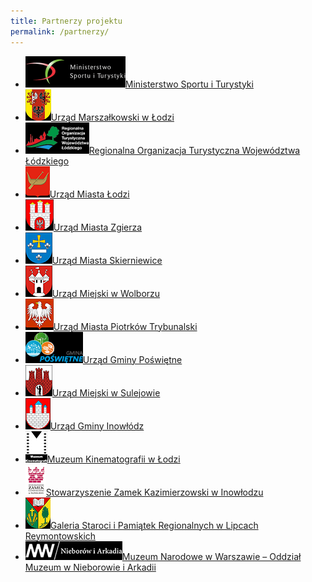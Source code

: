 ```yaml
---
title: Partnerzy projektu
permalink: /partnerzy/
---
```

<ul class="partnerzy">
    <li><a href="http://www.msport.gov.pl/"><img src="/img/msit.png" width="160" height="50" alt="Ministerstwo Sportu i Turystyki Rzeczypospolitej Polskiej">Ministerstwo Sportu i Turystyki</a></li>
    <li><a href="http://www.lodzkie.pl/"><img src="/img/lodzkie.png" width="41" height="50" alt="Urząd Marszałkowski w Łodzi">Urząd Marszałkowski w Łodzi</a></li>
    <li><a href="http://www.rotwl.pl/"><img src="/img/rotwl.png" width="102" height="50" alt="Regionalna Organizacja Turystyczna Województwa Łódzkiego" title="Regionalna Organizacja Turystyczna Województwa Łódzkiego">Regionalna Organizacja Turystyczna Województwa Łódzkiego</a></li>
    <li><a href="http://www.uml.lodz.pl/"><img src="/img/lodz.png" width="39" height="50" alt="Urząd Miasta Łodzi">Urząd Miasta Łodzi</a></li>
    <li><a href="http://www.umz.zgierz.pl/"><img src="/img/zgierz.png" width="45" height="50" alt="Urząd Miasta Zgierza">Urząd Miasta Zgierza</a></li>
    <li><a href="http://www.skierniewice.eu/"><img src="/img/skierniewice.png" width="43" height="50" alt="Urząd Miasta Skierniewice">Urząd Miasta Skierniewice</a></li>
    <li><a href="http://www.wolborz.ugm.pl/"><img src="/img/wolborz.png" width="43" height="50" alt="Urząd Miejski w Wolborzu">Urząd Miejski w Wolborzu</a></li>
    <li><a href="http://www.piotrkow.pl/"><img src="/img/piotrkow.png" width="45" height="50" alt="Urząd Miasta Piotrków Trybunalski">Urząd Miasta Piotrków Trybunalski</a></li>
    <li><a href="http://www.poswietne.pl/"><img src="/img/poswietne.png" width="92" height="50" alt="Urząd Gminy Poświętne">Urząd Gminy Poświętne</a></li>
    <li><a href=""><img src="/img/sulejow.png" width="43" height="50" alt="Urząd Miejski w Sulejowie">Urząd Miejski w Sulejowie</a></li>
    <li><a href="http://www.inowlodz.pl/"><img src="/img/inowlodz.png" width="40" height="50" alt="Urząd Gminy Inowłódz">Urząd Gminy Inowłódz</a></li>
    <li><a href="http://kinomuzeum.pl/"><img src="/img/kinomuzeum.png" width="35" height="50" alt="Muzeum Kinematografii w Łodzi">Muzeum Kinematografii w Łodzi</a></li>
    <li><a href="https://www.facebook.com/Stowarzyszenie-Zamek-Kazimierzowski-w-Inow%C5%82odzu-177482352408733/"><img src="/img/inowlodz-zamek.png" width="33" height="50" alt="Stowarzyszenie Zamek Kazimierzowski w Inowłodzu">Stowarzyszenie Zamek Kazimierzowski w Inowłodzu</a></li>
    <li><a href="https://www.facebook.com/Galeria-Staroci-i-Pami%C4%85tek-Regionalnych-281723312027991/"><img src="/img/lipce.png" width="40" height="50" alt="Galeria Staroci i Pamiątek Regionalnych w Lipcach Reymontowskich">Galeria Staroci i Pamiątek Regionalnych w Lipcach Reymontowskich</a></li>
    <li><a href="http://www.nieborow.art.pl/"><img src="/img/nieborow.png" width="155" height="30" alt="Muzeum Narodowe w Warszawie – Oddział Muzeum w Nieborowie i Arkadii">Muzeum Narodowe w Warszawie – Oddział Muzeum w Nieborowie i Arkadii</a></li>
</ul>
